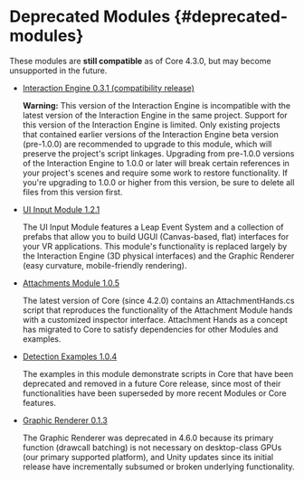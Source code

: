 # Deprecated Modules {#deprecated-modules}

These modules are **still compatible** as of Core 4.3.0, but may become unsupported in the future.
  
- [Interaction Engine 0.3.1 (compatibility release)][ie-beta]

  **Warning:** This version of the Interaction Engine is incompatible with the latest version of the Interaction Engine in the same project. Support for this version of the Interaction Engine is limited. Only existing projects that contained earlier versions of the Interaction Engine beta version (pre-1.0.0) are recommended to upgrade to this module, which will preserve the project's script linkages. Upgrading from pre-1.0.0 versions of the Interaction Engine to 1.0.0 or later will break certain references in your project's scenes and require some work to restore functionality. If you're upgrading to 1.0.0 or higher from this version, be sure to delete all files from this version first.

[ie-beta]: https://developer.leapmotion.com/releases/interaction-engine-031 "(Deprecated) Interaction Engine Beta"

- [UI Input Module 1.2.1][ui-input]

  The UI Input Module features a Leap Event System and a collection of prefabs that allow you to build UGUI (Canvas-based, flat) interfaces for your VR applications. This module's functionality is replaced largely by the Interaction Engine (3D physical interfaces) and the Graphic Renderer (easy curvature, mobile-friendly rendering).
  
[ui-input]: https://developer.leapmotion.com/releases/ui-input-module-121 "(Deprecated) UI Input Module"

- [Attachments Module 1.0.5][attachments-module]

  The latest version of Core (since 4.2.0) contains an AttachmentHands.cs script that reproduces the functionality of the Attachment Module hands with a customized inspector interface. Attachment Hands as a concept has migrated to Core to satisfy dependencies for other Modules and examples.

[attachments-module]: https://developer.leapmotion.com/releases/attachments-module "(Deprecated) Attachments Module"

- [Detection Examples 1.0.4][detection-utilities]

  The examples in this module demonstrate scripts in Core that have been deprecated and removed in a future Core release, since most of their functionalities have been superseded by more recent Modules or Core features.

[detection-utilities]: https://developer.leapmotion.com/releases/detection-examples-104 "(Deprecated) Detection Utilities"

- [Graphic Renderer 0.1.3][graphic-renderer]

  The Graphic Renderer was deprecated in 4.6.0 because its primary function (drawcall batching) is not necessary on desktop-class GPUs (our primary supported platform), and Unity updates since its initial release have incrementally subsumed or broken underlying functionality.

[graphic-renderer]: https://developer.leapmotion.com/releases/graphic-renderer-013 "(Deprecated) Graphic Renderer"
